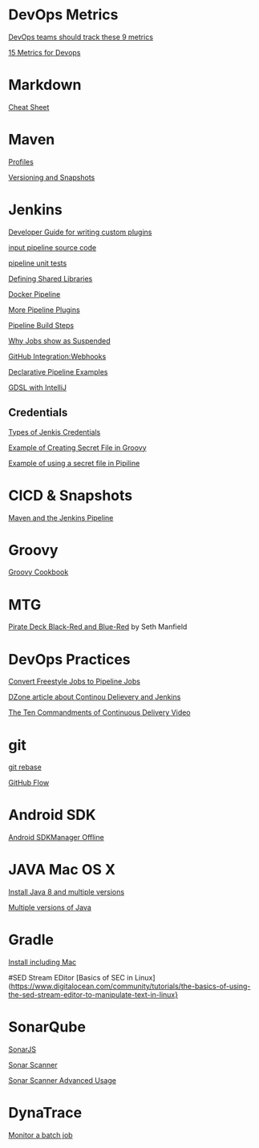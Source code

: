 # DevOps Metrics
[DevOps teams should track these 9 metrics](https://www.datical.com/blog/9-metrics-devops-teams-tracking/)

[15 Metrics for Devops](https://stackify.com/15-metrics-for-devops-success/)

# Markdown 

[Cheat Sheet](https://github.com/adam-p/markdown-here/wiki/Markdown-Cheatsheet)

# Maven 

[Profiles](http://maven.apache.org/guides/introduction/introduction-to-profiles.html)

[Versioning and Snapshots](http://kylelieber.com/2012/06/maven-versioning-strategy/)

# Jenkins
[Developer Guide for writing custom plugins](https://jenkins.io/doc/developer/plugin-development/pipeline-integration/)

[input pipeline source code](https://github.com/jenkinsci/pipeline-input-step-plugin/tree/master/src/main/resources/org/jenkinsci/plugins/workflow/support/steps/input/InputStep)

[pipeline unit tests](https://github.com/lesfurets/JenkinsPipelineUnit)

[Defining Shared Libraries](https://jenkins.io/doc/book/pipeline/shared-libraries/)

[Docker Pipeline](https://jenkins.io/doc/book/pipeline/docker/)

[More Pipeline Plugins](https://plugins.jenkins.io/workflow-aggregator)

[Pipeline Build Steps](https://jenkins.io/doc/pipeline/steps/pipeline-build-step/)

[Why Jobs show as Suspended](https://support.cloudbees.com/hc/en-us/articles/204690520-Why-do-agents-show-as-suspended-while-jobs-wait-in-the-queue-)

[GitHub Integration:Webhooks](https://support.cloudbees.com/hc/en-us/articles/224543927-GitHub-Integration-Webhooks)

[Declarative Pipeline Examples](https://github.com/jenkinsci/pipeline-examples/tree/master/declarative-examples/simple-examples)

[GDSL with IntelliJ](https://gist.github.com/arehmandev/736daba40a3e1ef1fbe939c6674d7da8)

## Credentials
[Types of Jenkis Credentials](https://support.cloudbees.com/hc/en-us/articles/203802500-Injecting-Secrets-into-Jenkins-Build-Jobs)

[Example of Creating Secret File in Groovy](https://gist.github.com/jdennaho/92c66f7880a5ba9c39d090e6b5a52e37)

[Example of using a secret file in Pipiline](https://jenkins.io/doc/pipeline/steps/credentials-binding/)

# CICD & Snapshots
[Maven and the Jenkins Pipeline](https://www.cloudbees.com/blog/new-way-do-continuous-delivery-maven-and-jenkins-pipeline)

# Groovy
[Groovy Cookbook](http://grails.asia/groovy-map-tutorial)

# MTG

[Pirate Deck  Black-Red and Blue-Red](http://magic.tcgplayer.com/db/article.asp?ID=14175&writer=Seth+Manfield&articledate=9-20-2017) by Seth Manfield

# DevOps Practices

[Convert Freestyle Jobs to Pipeline Jobs](http://join.cloudbees.com/e/272242/enkins-jobs-to-coded-pipeline-/78l59/67567434)

[DZone article about Continou Delievery and Jenkins](https://dzone.com/articles/jenkins-pipeline-for-continuous-delivery-and-deplo)

[The Ten Commandments of Continuous Delivery Video](http://join.cloudbees.com/e/272242/watch-v-fD3P51Yv6so/78l7f/67567434)

# git
[git rebase](http://think-like-a-git.net/sections/rebase-from-the-ground-up/using-git-cherry-pick-to-simulate-git-rebase.html)

[GitHub Flow](http://scottchacon.com/2011/08/31/github-flow.html)

# Android SDK
[Android SDKManager Offline](https://androidsdkoffline.blogspot.com/p/android-sdk-build-tools.html)

# JAVA Mac OS X 
[Install Java 8 and multiple versions](https://docs.oracle.com/javase/8/docs/technotes/guides/install/mac_jdk.html)

[Multiple versions of Java](https://dzone.com/articles/multiple-versions-java-os-x)

# Gradle 
[Install including Mac](https://gradle.org/install/)

#SED Stream EDitor
[Basics of SEC in Linux](https://www.digitalocean.com/community/tutorials/the-basics-of-using-the-sed-stream-editor-to-manipulate-text-in-linux}

# SonarQube 
[SonarJS](https://docs.sonarqube.org/display/PLUG/SonarJS)

[Sonar Scanner](https://docs.sonarqube.org/display/SCAN/Analyzing+with+SonarQube+Scanner)

[Sonar Scanner Advanced Usage](https://docs.sonarqube.org/display/SCAN/Advanced+SonarQube+Scanner+Usages
)

# DynaTrace
[Monitor a batch job](https://answers.dynatrace.com/questions/125630/how-to-monitor-specific-batch-job-monitor.html)
